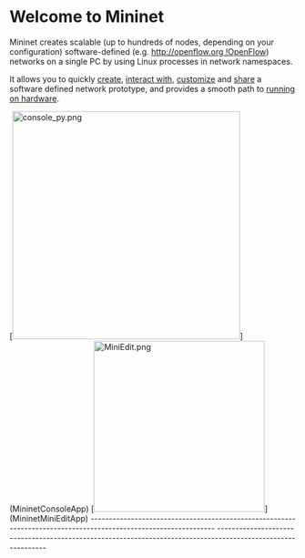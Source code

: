 <!-- %META:TOPICINFO{author="BobLantz" date="1340919294" format="1.1" reprev="1.59" version="1.59"}% -->
<!-- %META:TOPICPARENT{name="WebHome"}% -->
<!-- Use our custom page layout:
* Set VIEW_TEMPLATE = [MininetView](MininetView.html)
-->


**Welcome to Mininet**
=======================

Mininet creates scalable (up to hundreds of nodes, depending on your configuration) software-defined (e.g. [http://openflow.org !OpenFlow](Http://Openflow.Org!OpenFlow.html)) networks on a single PC by using Linux processes in network namespaces.

It allows you to quickly [create](MininetSampleWorkflow#Creating_a_Network), [interact with](MininetSampleWorkflow#Interacting_with_a_Network), [customize](MininetSampleWorkflow#Customizing_a_Network) and [share](MininetSampleWorkflow#Sharing_a_Network) a software defined network prototype, and provides a smooth path to [running on hardware](MininetSampleWorkflow#Running_on_Hardware).

<div class="twikiTable">
[<img width="400" alt="console_py.png" src="/foswiki/pub/OpenFlow/Mininet/console_py.png" />](MininetConsoleApp) [<img width="300" alt="MiniEdit.png" src="/foswiki/pub/OpenFlow/Mininet/MiniEdit.png" />](MininetMiniEditApp)
---------------------------------------------------------------------------------------------------------------- ------------------------------------------------------------------------------------------------------------- 

</div>
<!-- BL: not sure about this stuff: 
As a "network laboratory on a laptop", Mininet can run full Unix network applications, and includes a CLI and API for creating and interacting with the virtual network.

><cite>>> <span style="color: #6495ed;">Ready to get going? Jump to the [GettingStarted](MininetGettingStarted) page.</span></cite>

-->

**To download Mininet and get started, go to the [MininetGettingStarted](MininetGettingStarted.html) page.**

Mininet's source code is hosted on !GitHub at <http://github.com/mininet/mininet.>

Alternately, you may wish to **[learn more about Mininet](MininetLearnMore)** or peruse the **[Mininet Documentation](MininetDocumentation).**

Please direct any Mininet-specific questions to our helpful [mininet-discuss mailing list](https://mailman.stanford.edu/mailman/listinfo/mininet-discuss) &mdash; NOT to nox-dev, ovs-discuss, or openflow-discuss.

Have fun with Mininet!

<!-- %META:FILEATTACHMENT{name="MiniEdit.png" attachment="MiniEdit.png" attr="h" comment="Screenshot of [MiniEdit](MiniEdit.html) application" date="1287364785" path="MiniEdit.png" size="19715" stream="IO::File=GLOB(0xad99e88)" tmpFilename="/usr/tmp/CGItemp17221" user="BobLantz" version="1"}% -->
<!-- %META:FILEATTACHMENT{name="console_py.png" attachment="console_py.png" attr="h" comment="console.py screenshot" date="1287364929" path="console_py.png" size="28503" stream="IO::File=GLOB(0xac0192c)" tmpFilename="/usr/tmp/CGItemp17131" user="BobLantz" version="1"}% -->
<!-- %META:FILEATTACHMENT{name="mininet_pattern_variant.css" attachment="mininet_pattern_variant.css" attr="h" comment="custom css (modifies pattern skin) for mininet wiki pages" date="1304817453" path="mininet_pattern_variant.css" size="240" stream="IO::File=GLOB(0xac9e5ac)" tmpFilename="/usr/tmp/CGItemp17568" user="BobLantz" version="1"}% -->
